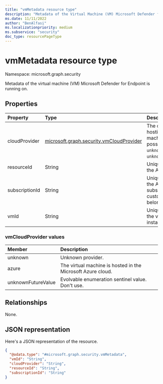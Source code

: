 ```yaml
---
title: "vmMetadata resource type"
description: "Metadata of the Virtual Machine (VM) Microsoft Defender for Endpoint is running on."
ms.date: 11/11/2022
author: "BenAlfasi"
ms.localizationpriority: medium
ms.subservice: "security"
doc_type: resourcePageType
---
```


# vmMetadata resource type

Namespace: microsoft.graph.security

Metadata of the virtual machine (VM) Microsoft Defender for Endpoint is running on.

## Properties
|Property|Type|Description|
|:---|:---|:---|
|cloudProvider|[microsoft.graph.security.vmCloudProvider](#vmcloudprovider-values)|The cloud provider hosting the virtual machine. The possible values are: `unknown`, `azure`, `unknownFutureValue`.|
|resourceId|String|Unique identifier of the Azure resource.|
|subscriptionId|String|Unique identifier of the Azure subscription the customer tenant belongs to.|
|vmId|String|Unique identifier of the virtual machine instance.|


### vmCloudProvider values 

| Member                     | Description                                    |
| :--------------------------| :--------------------------------------------- |
| unknown                    | Unknown provider.                               |
| azure                      | The virtual machine is hosted in the Microsoft Azure cloud. |
| unknownFutureValue         | Evolvable enumeration sentinel value. Don't use.|


## Relationships
None.

## JSON representation
Here's a JSON representation of the resource.
<!-- {
  "blockType": "resource",
  "@odata.type": "microsoft.graph.security.vmMetadata"
}
-->
``` json
{
  "@odata.type": "#microsoft.graph.security.vmMetadata",
  "vmId": "String",
  "cloudProvider": "String",
  "resourceId": "String",
  "subscriptionId": "String"
}
```